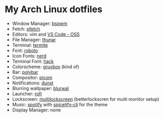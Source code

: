 # My Arch Linux dotfiles


- Window Manager: [bspwm](https://github.com/baskerville/bspwm)
- Fetch: [pfetch](https://github.com/dylanaraps/pfetch)
- Editors: vim and [VS Code - OSS](https://github.com/microsoft/vscode/wiki/Differences-between-the-repository-and-Visual-Studio-Code)
- File Manager: [thunar](https://docs.xfce.org/xfce/thunar/start)
- Terminal: [termite](https://github.com/thestinger/termite)
- Font: [roboto](https://fonts.google.com/specimen/Roboto)
- Icon Fonts: [nerd](https://www.nerdfonts.com/)
- Terminal Font: [hack](https://github.com/source-foundry/Hack)
- Colorscheme: [gruvbox](https://github.com/morhetz/gruvbox) (kind of)
- Bar: [polybar](https://github.com/polybar/polybar)
- Compositor: [picom](https://github.com/yshui/picom)
- Notifications: [dunst](https://github.com/dunst-project/dunst)
- Blurring wallpaper: [blurwal](https://gitlab.com/BVollmerhaus/blurwal/)
- Launcher: [rofi](https://github.com/davatorium/rofi)
- Lockscreen: [multilockscreen](https://github.com/jeffmhubbard/multilockscreen) (betterlockscren for multi monitor setup)
- Music: [spotify](https://wiki.archlinux.org/index.php/spotify) with [spicetify-cli](https://github.com/khanhas/spicetify-cli) for the theme
- Display Manager: none
